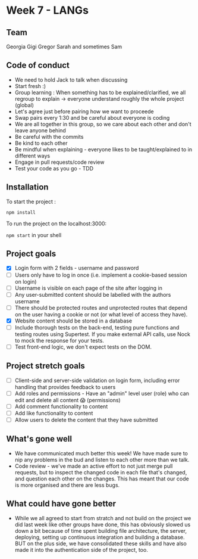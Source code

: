 # Week 7 - LANGs

## Team
Georgia 
Gigi
Gregor
Sarah
and sometimes Sam

## Code of conduct
* We need to hold Jack to talk when discussing
* Start fresh :)
* Group learning : When something has to be explained/clarified, we all regroup to explain -> everyone understand roughly the whole project (global)
* Let's agree just before pairing how we want to proceede
* Swap pairs every 1:30 and be careful about everyone is coding
* We are all together in this group, so we care about each other and don't leave anyone behind
* Be careful with the commits
* Be kind to each other
* Be mindful when explaining - everyone likes to be taught/explained to in different ways
* Engage in pull requests/code review
* Test your code as you go - TDD

## Installation

To start the project :

`npm install`

To run the project on the localhost:3000:

`npm start` in your shell

## Project goals
- [x] Login form with 2 fields - username and password
- [ ] Users only have to log in once (i.e. implement a cookie-based session on login)
- [ ] Username is visible on each page of the site after logging in
- [ ] Any user-submitted content should be labelled with the authors username
- [ ] There should be protected routes and unprotected routes that depend on the user having a cookie or not (or what level of access they have).
- [x] Website content should be stored in a database
- [ ] Include thorough tests on the back-end, testing pure functions and testing routes using Supertest. If you make external API calls, use Nock to mock the response for your tests.
- [ ] Test front-end logic, we don't expect tests on the DOM.

## Project stretch goals
- [ ] Client-side and server-side validation on login form, including error handling that provides feedback to users
- [ ] Add roles and permissions - Have an "admin" level user (role) who can edit and delete all content 😱 (permissions)
- [ ] Add comment functionality to content
- [ ] Add like functionality to content
- [ ] Allow users to delete the content that they have submitted

## What's gone well
* We have communicated much better this week! We have made sure to nip any problems in the bud and listen to each other more than we talk.
* Code review - we've made an active effort to not just merge pull requests, but to inspect the changed code in each file that's changed, and question each other on the changes. This has meant that our code is more organised and there are less bugs. 

## What could have gone better
* While we all agreed to start from stratch and not build on the project we did last week like other groups have done, this has obviously slowed us down a bit because of time spent building file architecture, the server, deploying, setting up continuous integration and building a database. BUT on the plus side, we have consolidated these skills and have also made it into the authentication side of the project, too.
